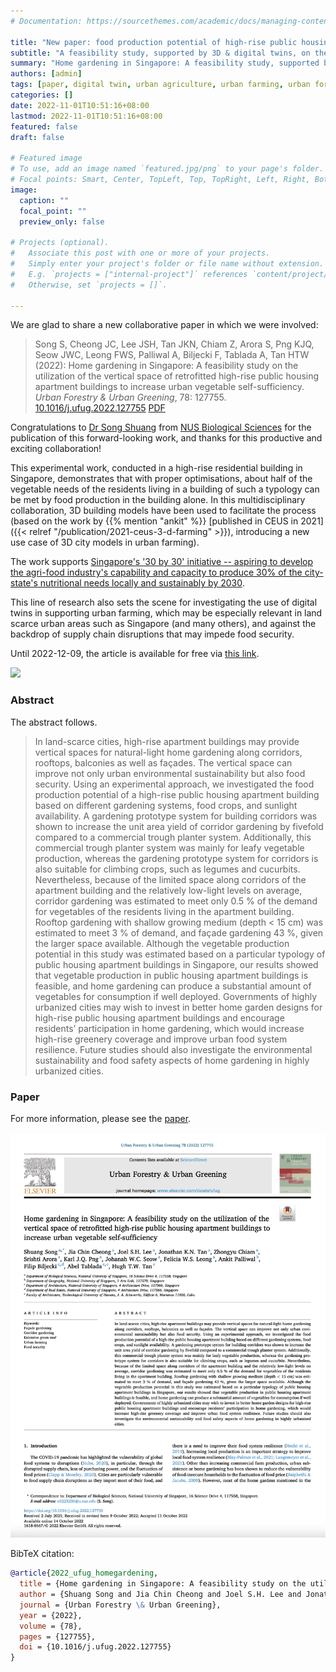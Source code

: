 ```yaml
---
# Documentation: https://sourcethemes.com/academic/docs/managing-content/

title: "New paper: food production potential of high-rise public housing apartment buildings"
subtitle: "A feasibility study, supported by 3D & digital twins, on the utilisation of the vertical space of retrofitted residential buildings to increase urban vegetable self-sufficiency."
summary: "Home gardening in Singapore: A feasibility study, supported by 3D & digital twins, on the utilisation of the vertical space of retrofitted residential buildings to increase urban vegetable self-sufficiency."
authors: [admin]
tags: [paper, digital twin, urban agriculture, urban farming, urban form, 3d city models]
categories: []
date: 2022-11-01T10:51:16+08:00
lastmod: 2022-11-01T10:51:16+08:00
featured: false
draft: false

# Featured image
# To use, add an image named `featured.jpg/png` to your page's folder.
# Focal points: Smart, Center, TopLeft, Top, TopRight, Left, Right, BottomLeft, Bottom, BottomRight.
image:
  caption: ""
  focal_point: ""
  preview_only: false

# Projects (optional).
#   Associate this post with one or more of your projects.
#   Simply enter your project's folder or file name without extension.
#   E.g. `projects = ["internal-project"]` references `content/project/deep-learning/index.md`.
#   Otherwise, set `projects = []`.

---
```


We are glad to share a new collaborative paper in which we were involved:

> Song S, Cheong JC, Lee JSH, Tan JKN, Chiam Z, Arora S, Png KJQ, Seow JWC, Leong FWS, Palliwal A, Biljecki F, Tablada A, Tan HTW (2022): Home gardening in Singapore: A feasibility study on the utilization of the vertical space of retrofitted high-rise public housing apartment buildings to increase urban vegetable self-sufficiency. _Urban Forestry & Urban Greening_, 78: 127755. [<i class="ai ai-doi-square ai"></i> 10.1016/j.ufug.2022.127755](https://doi.org/10.1016/j.ufug.2022.127755) [<i class="far fa-file-pdf"></i> PDF](/publication/2022-ufug-homegardening/2022-ufug-homegardening.pdf)</i> <i class="ai ai-open-access-square ai"></i>

Congratulations to [Dr Song Shuang](https://www.researchgate.net/profile/Shuang-Song-33) from [NUS Biological Sciences](https://www.dbs.nus.edu.sg) for the publication of this forward-looking work, and thanks for this productive and exciting collaboration!

This experimental work, conducted in a high-rise residential building in Singapore, demonstrates that with proper optimisations, about half of the vegetable needs of the residents living in a building of such a typology can be met by food production in the building alone.
In this multidisciplinary collaboration, 3D building models have been used to facilitate the process (based on the work by {{% mention "ankit" %}} [published in CEUS in 2021]({{< relref "/publication/2021-ceus-3-d-farming" >}}), introducing a new use case of 3D city models in urban farming). 

The work supports [Singapore's '30 by 30' initiative -- aspiring to develop the agri-food industry's capability and capacity to produce 30% of the city-state's nutritional needs locally and sustainably by 2030](https://www.ourfoodfuture.gov.sg/30by30).

This line of research also sets the scene for investigating the use of digital twins in supporting urban farming, which may be especially relevant in land scarce urban areas such as Singapore (and many others), and against the backdrop of supply chain disruptions that may impede food security. 

Until 2022-12-09, the article is available for free via [this link](https://authors.elsevier.com/c/1fy7f5m5d7vrWj).

![](1.png)

### Abstract

The abstract follows.

> In land-scarce cities, high-rise apartment buildings may provide vertical spaces for natural-light home gardening along corridors, rooftops, balconies as well as façades. The vertical space can improve not only urban environmental sustainability but also food security. Using an experimental approach, we investigated the food production potential of a high-rise public housing apartment building based on different gardening systems, food crops, and sunlight availability. A gardening prototype system for building corridors was shown to increase the unit area yield of corridor gardening by fivefold compared to a commercial trough planter system. Additionally, this commercial trough planter system was mainly for leafy vegetable production, whereas the gardening prototype system for corridors is also suitable for climbing crops, such as legumes and cucurbits. Nevertheless, because of the limited space along corridors of the apartment building and the relatively low-light levels on average, corridor gardening was estimated to meet only 0.5 % of the demand for vegetables of the residents living in the apartment building. Rooftop gardening with shallow growing medium (depth < 15 cm) was estimated to meet 3 % of demand, and façade gardening 43 %, given the larger space available. Although the vegetable production potential in this study was estimated based on a particular typology of public housing apartment buildings in Singapore, our results showed that vegetable production in public housing apartment buildings is feasible, and home gardening can produce a substantial amount of vegetables for consumption if well deployed. Governments of highly urbanized cities may wish to invest in better home garden designs for high-rise public housing apartment buildings and encourage residents’ participation in home gardening, which would increase high-rise greenery coverage and improve urban food system resilience. Future studies should also investigate the environmental sustainability and food safety aspects of home gardening in highly urbanized cities.

### Paper 

For more information, please see the [paper](/publication/2022-ufug-homegardening/).

[![](page-one.png)](/publication/2022-ufug-homegardening/)

BibTeX citation:
```bibtex
@article{2022_ufug_homegardening,
  title = {Home gardening in Singapore: A feasibility study on the utilization of the vertical space of retrofitted high-rise public housing apartment buildings to increase urban vegetable self-sufficiency},
  author = {Shuang Song and Jia Chin Cheong and Joel S.H. Lee and Jonathan K.N. Tan and Zhongyu Chiam and Srishti Arora and Karl J.Q. Png and Johanah W.C. Seow and Felicia W.S. Leong and Ankit Palliwal and Filip Biljecki and Abel Tablada and Hugh T.W. Tan},
  journal = {Urban Forestry \& Urban Greening},
  year = {2022},
  volume = {78},
  pages = {127755},
  doi = {10.1016/j.ufug.2022.127755}
}
```



